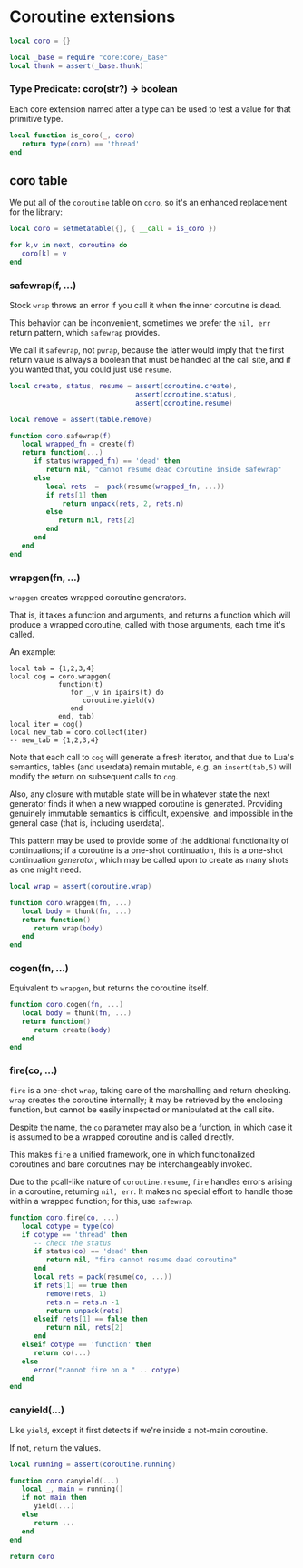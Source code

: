 # Coroutine extensions

```lua
local coro = {}
```


```lua
local _base = require "core:core/_base"
local thunk = assert(_base.thunk)
```

### Type Predicate: coro\(str?\) \-> boolean

  Each core extension named after a type can be used to test a value for that
primitive type\.

```lua
local function is_coro(_, coro)
   return type(coro) == 'thread'
end
```


## coro table

We put all of the `coroutine` table on `coro`, so it's an enhanced replacement
for the library:

```lua
local coro = setmetatable({}, { __call = is_coro })

for k,v in next, coroutine do
   coro[k] = v
end
```


### safewrap\(f, \.\.\.\)

Stock `wrap` throws an error if you call it when the inner coroutine is dead\.

This behavior can be inconvenient, sometimes we prefer the `nil, err` return
pattern, which `safewrap` provides\.

We call it `safewrap`, not `pwrap`, because the latter would imply that the
first return value is always a boolean that must be handled at the call site,
and if you wanted that, you could just use `resume`\.

```lua
local create, status, resume = assert(coroutine.create),
                               assert(coroutine.status),
                               assert(coroutine.resume)

local remove = assert(table.remove)

function coro.safewrap(f)
   local wrapped_fn = create(f)
   return function(...)
      if status(wrapped_fn) == 'dead' then
         return nil, "cannot resume dead coroutine inside safewrap"
      else
         local rets  =  pack(resume(wrapped_fn, ...))
         if rets[1] then
             return unpack(rets, 2, rets.n)
         else
            return nil, rets[2]
         end
      end
   end
end
```


### wrapgen\(fn, \.\.\.\)

`wrapgen` creates wrapped coroutine generators\.

That is, it takes a function and arguments, and returns a function which will
produce a wrapped coroutine, called with those arguments, each time it's
called\.

An example:

```lua-example
local tab = {1,2,3,4}
local cog = coro.wrapgen(
            function(t)
               for _,v in ipairs(t) do
                  coroutine.yield(v)
               end
            end, tab)
local iter = cog()
local new_tab = coro.collect(iter)
-- new_tab = {1,2,3,4}
```

Note that each call to `cog` will generate a fresh iterator, and that due to
Lua's semantics, tables \(and userdata\) remain mutable, e\.g\. an `insert(tab,5)`
will modify the return on subsequent calls to `cog`\.

Also, any closure with mutable state will be in whatever state the next
generator finds it when a new wrapped coroutine is generated\.  Providing
genuinely immutable semantics is difficult, expensive, and impossible in the
general case \(that is, including userdata\)\.

This pattern may be used to provide some of the additional functionality of
continuations; if a coroutine is a one\-shot continuation, this is a one\-shot
continuation *generator*, which may be called upon to create as many shots as
one might need\.

```lua
local wrap = assert(coroutine.wrap)

function coro.wrapgen(fn, ...)
   local body = thunk(fn, ...)
   return function()
      return wrap(body)
   end
end
```


### cogen\(fn, \.\.\.\)

Equivalent to `wrapgen`, but returns the coroutine itself\.

```lua
function coro.cogen(fn, ...)
   local body = thunk(fn, ...)
   return function()
      return create(body)
   end
end
```


### fire\(co, \.\.\.\)

`fire` is a one\-shot `wrap`, taking care of the marshalling and return
checking\.  `wrap` creates the coroutine internally; it may be retrieved by
the enclosing function, but cannot be easily inspected or manipulated at the
call site\.

Despite the name, the `co` parameter may also be a function, in which case it
is assumed to be a wrapped coroutine and is called directly\.

This makes `fire` a unified framework, one in which funcitonalized coroutines
and bare coroutines may be interchangeably invoked\.

Due to the pcall\-like nature of `coroutine.resume`, `fire` handles errors
arising in a coroutine, returning `nil, err`\. It makes no special effort to
handle those within a wrapped function; for this, use `safewrap`\.

```lua
function coro.fire(co, ...)
   local cotype = type(co)
   if cotype == 'thread' then
      -- check the status
      if status(co) == 'dead' then
         return nil, "fire cannot resume dead coroutine"
      end
      local rets = pack(resume(co, ...))
      if rets[1] == true then
         remove(rets, 1)
         rets.n = rets.n -1
         return unpack(rets)
      elseif rets[1] == false then
         return nil, rets[2]
      end
   elseif cotype == 'function' then
      return co(...)
   else
      error("cannot fire on a " .. cotype)
   end
end
```


### canyield\(\.\.\.\)

Like `yield`, except it first detects if we're inside a not\-main coroutine\.

If not, `return` the values\.

```lua
local running = assert(coroutine.running)

function coro.canyield(...)
   local _, main = running()
   if not main then
      yield(...)
   else
      return ...
   end
end
```


```lua
return coro
```
